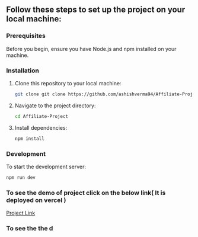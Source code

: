 
## Follow these steps to set up the project on your local machine:

### Prerequisites

Before you begin, ensure you have Node.js and npm installed on your machine.

### Installation

1. Clone this repository to your local machine:

    ```bash
    git clone git clone https://github.com/ashishverma94/Affiliate-Project.git
    ```

2. Navigate to the project directory:

    ```bash
    cd Affiliate-Project
    ```

3. Install dependencies:

    ```bash
    npm install
    ```

### Development

To start the development server:

```bash
npm run dev
```

### To see the demo of project click on the below link( It is deployed on vercel )

[Project Link ](https://affiliate-project.vercel.app/)

### To see the the d
